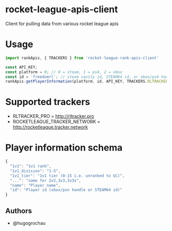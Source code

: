 # rocket-league-apis-client
Client for pulling data from various rocket league apis

# Usage
```js
import rankApis, { TRACKERS } from 'rocket-league-rank-apis-client'

const API_KEY;
const platform = 0; // 0 = steam, 1 = ps4, 2 = xbox
const id = 'freedomrl'; // steam vanity id, STEAM64 id, or xbox/ps4 handle
rankApis.getPlayerInformation(platform, id, API_KEY, TRACKERS.RLTRACKER_PRO)
```

# Supported trackers
* RLTRACKER_PRO = http://rltracker.pro
* ROCKETLEAGUE_TRACKER_NETWORK = http://rocketleague.tracker.network

# Player information schema
```js
{
  "1v1": "1v1 rank",
  "1v1_division": "1-5",
  "1v1_tier": "1v1 tier (0-15 i.e. unranked to GC)",
  "...": "same for 2v2,3v3,3v3s",
  "name": "Player name",
  "id": "Player id (xbox/psn handle or STEAM64 id)"
}
```

## Authors
* @hugogrochau
